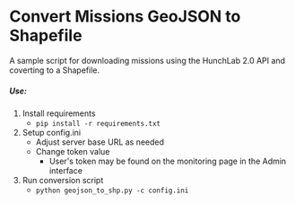 # Convert Missions GeoJSON to Shapefile
A sample script for downloading missions using the HunchLab 2.0 API and coverting to a Shapefile.

##### Use:
1.  Install requirements
    * `pip install -r requirements.txt`
2.  Setup config.ini
    * Adjust server base URL as needed
    * Change token value
      * User's token may be found on the monitoring page in the Admin interface
3.  Run conversion script
    * `python geojson_to_shp.py -c config.ini`
